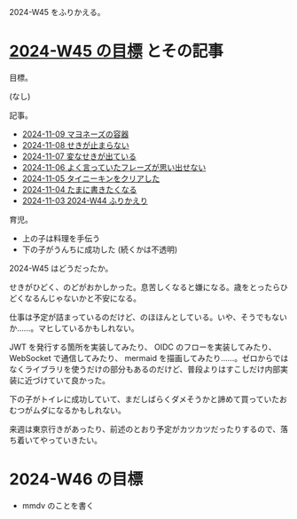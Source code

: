2024-W45 をふりかえる。

# [2024-W45 の目標][2024-11-03] とその記事

目標。

(なし)

記事。

- [2024-11-09 マヨネーズの容器][2024-11-09]
- [2024-11-08 せきが止まらない][2024-11-08]
- [2024-11-07 変なせきが出ている][2024-11-07]
- [2024-11-06 よく言っていたフレーズが思い出せない][2024-11-06]
- [2024-11-05 タイニーキンをクリアした][2024-11-05]
- [2024-11-04 たまに書きたくなる][2024-11-04]
- [2024-11-03 2024-W44 ふりかえり][2024-11-03]

育児。

- 上の子は料理を手伝う
- 下の子がうんちに成功した (続くかは不透明)

2024-W45 はどうだったか。

せきがひどく、のどがおかしかった。息苦しくなると嫌になる。歳をとったらひどくなるんじゃないかと不安になる。

仕事は予定が詰まっているのだけど、のほほんとしている。いや、そうでもないか……。マヒしているかもしれない。

JWT を発行する箇所を実装してみたり、 OIDC のフローを実装してみたり、 WebSocket で通信してみたり、 mermaid を描画してみたり……。ゼロからではなくライブラリを使うだけの部分もあるのだけど、普段よりはすこしだけ内部実装に近づけていて良かった。

下の子がトイレに成功していて、まだしばらくダメそうかと諦めて買っていたおむつがムダになるかもしれない。

来週は東京行きがあったり、前述のとおり予定がカツカツだったりするので、落ち着いてやっていきたい。

# 2024-W46 の目標

- mmdv のことを書く

[2024-11-03]: https://blog.bouzuya.net/2024/11/03/
[2024-11-04]: https://blog.bouzuya.net/2024/11/04/
[2024-11-05]: https://blog.bouzuya.net/2024/11/05/
[2024-11-06]: https://blog.bouzuya.net/2024/11/06/
[2024-11-07]: https://blog.bouzuya.net/2024/11/07/
[2024-11-08]: https://blog.bouzuya.net/2024/11/08/
[2024-11-09]: https://blog.bouzuya.net/2024/11/09/

